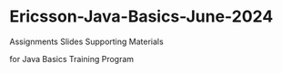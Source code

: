 # Ericsson-Java-Basics-June-2024

Assignments
Slides
Supporting Materials

for Java Basics Training Program

